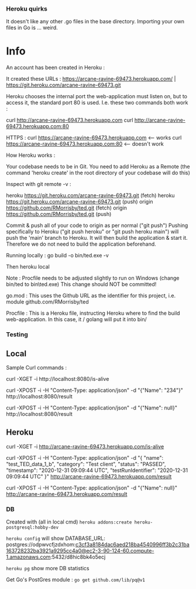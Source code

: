 ### Heroku quirks

It doesn't like any other .go files in the base directory. Importing your own files in Go is ... weird.

# Info

An account has been created in Heroku :

It created these URLs :
https://arcane-ravine-69473.herokuapp.com/ | https://git.heroku.com/arcane-ravine-69473.git

Heroku chooses the internal port the web-application must listen on, but to access 
it, the standard port 80 is used. I.e. these two commands both work :

curl http://arcane-ravine-69473.herokuapp.com
curl http://arcane-ravine-69473.herokuapp.com:80

HTTPS :
curl https://arcane-ravine-69473.herokuapp.com    <-- works
curl https://arcane-ravine-69473.herokuapp.com:80  <-- doesn't work



How Heroku works :

Your codebase needs to be in Git. You need to add Heroku as a Remote
(the command 'heroku create' in the root directory of your codebase will do this)

Inspect with git remote -v  :

heroku  https://git.heroku.com/arcane-ravine-69473.git (fetch)
heroku  https://git.heroku.com/arcane-ravine-69473.git (push)
origin  https://github.com/RMorrisby/ted.git (fetch)
origin  https://github.com/RMorrisby/ted.git (push)

Commit & push all of your code to origin as per normal ("git push")
Pushing specifically to Heroku ("git push heroku" or "git push heroku main")
will push the 'main' branch to Heroku. It will then build the application & start it.
Therefore we do not need to build the application beforehand.


Running locally :
go build -o bin/ted.exe -v

Then
heroku local

Note : Procfile needs to be adjusted slightly to run on Windows (change bin/ted to bin\ted.exe)
This change should NOT be committed!



go.mod : 
This uses the Github URL as the identifier for this project, i.e.
module github.com/RMorrisby/ted


Procfile :
This is a Heroku file, instructing Heroku where to find the build web-application.
In this case, it / golang will put it into bin/



### Testing

## Local

Sample Curl commands :

curl -XGET -i http://localhost:8080/is-alive

curl -XPOST -i -H "Content-Type: application/json" -d "{\"Name\": \"234\"}" http://localhost:8080/result

curl -XPOST -i -H "Content-Type: application/json" -d "{\"Name\": null}" http://localhost:8080/result

## Heroku

curl -XGET -i http://arcane-ravine-69473.herokuapp.com/is-alive

curl -XPOST -i -H "Content-Type: application/json" -d "{  \"name\": \"test_TED_data_1_b\",  \"category\": \"Test client\",  \"status\": \"PASSED\",  \"timestamp\": \"2020-12-31 09:09:44 UTC\",  \"testRunIdentifier\": \"2020-12-31 09:09:44 UTC\"  }" http://arcane-ravine-69473.herokuapp.com/result

curl -XPOST -i -H "Content-Type: application/json" -d "{\"Name\": null}" http://arcane-ravine-69473.herokuapp.com/result

### DB

Created with 
(all in local cmd) `heroku addons:create heroku-postgresql:hobby-dev`

`heroku config` will show
DATABASE_URL: postgres://odpwvcfjzdxhom:c3cf3a8184dac6aed218ba4540996ff3b2c31ba163728232ba3921a9295cc4a0@ec2-3-90-124-60.compute-1.amazonaws.com:5432/d8hic8bk4o5ecj

`heroku pg` show more DB statistics

Get Go's PostGres module : `go get github.com/lib/pq@v1`


